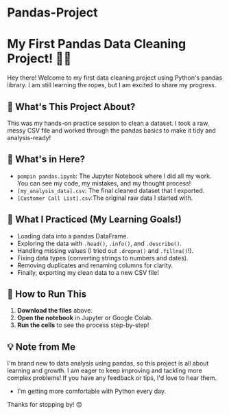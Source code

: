 # Pandas-Project
# My First Pandas Data Cleaning Project! 🐼✨

Hey there! Welcome to my first data cleaning project using Python's pandas library. I am still learning the ropes, but I am excited to share my progress.

## 🎯 What's This Project About?
This was my hands-on practice session to clean a dataset. I took a raw, messy CSV file and worked through the pandas basics to make it tidy and analysis-ready!

## 📁 What's in Here?
*   `pompin pandas.ipynb`: The Jupyter Notebook where I did all my work. You can see my code, my mistakes, and my thought process!
*   `[my_analysis_data].csv`: The final cleaned dataset that I exported.
*   `[Customer Call List].csv`:The original raw data I started with.

## 🧹 What I Practiced (My Learning Goals!)
*   Loading data into a pandas DataFrame.
*   Exploring the data with `.head()`, `.info()`, and `.describe()`.
*   Handling missing values (I tried out `.dropna()` and `.fillna()`!).
*   Fixing data types (converting strings to numbers and dates).
*   Removing duplicates and renaming columns for clarity.
*   Finally, exporting my clean data to a new CSV file!

## 🚀 How to Run This
1.  **Download the files** above.
2.  **Open the notebook** in Jupyter or Google Colab.
3.  **Run the cells** to see the process step-by-step!

## 💡 Note from Me
I'm brand new to data analysis using pandas, so this project is all about learning and growth. I am eager to keep improving and tackling more complex problems! If you have any feedback or tips, I'd love to hear them.

*   I'm getting more comfortable with Python every day.

Thanks for stopping by! 😊

